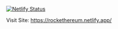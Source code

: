 [![Netlify Status](https://api.netlify.com/api/v1/badges/0e47cd8d-4d5e-4490-956e-494fd4b17323/deploy-status)](https://app.netlify.com/sites/jolly-fenglisu-40b3c4/deploys)


Visit Site: https://rockethereum.netlify.app/
